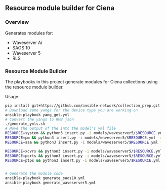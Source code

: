 ##  Resource module builder for Ciena

### Overview

Generates modules for:

* Waveserver Ai
* SAOS 10
* Waveserver 5
* RLS

### Resource Module Builder

The playbooks in this project generate modules for Ciena collections using the resource module builder.

Usage:

```bash
pip install git+https://github.com/ansible-network/collection_prep.git
# Download some yangs for the device type you are working on
ansible-playbook yang_get.yml
# Convert the yangs to RMB json
./generate_ymls.sh
# Move the output of the into the model's yml file
RESOURCE=system && python3 insert.py -i models/waveserver5/$RESOURCE.yml -r models/waveserver5/$RESOURCE/waveserver5_$RESOURCE.yml -k waveserver_$RESOURCE
RESOURCE=pm && python3 insert.py -i models/waveserver5/$RESOURCE.yml -r models/waveserver5/$RESOURCE/waveserver5_$RESOURCE.yml -k waveserver_$RESOURCE
RESOURCE=aaa && python3 insert.py -i models/waveserver5/$RESOURCE.yml -r models/waveserver5/$RESOURCE/waveserver5_$RESOURCE.yml -k waveserver_$RESOURCE

RESOURCE=xcvrs && python3 insert.py -i models/waveserver5/$RESOURCE.yml -r models/waveserver5/$RESOURCE/waveserver5_$RESOURCE.yml -k waveserver_$RESOURCE.suboptions.$RESOURCE
RESOURCE=ports && python3 insert.py -i models/waveserver5/$RESOURCE.yml -r models/waveserver5/$RESOURCE/waveserver5_$RESOURCE.yml -k waveserver_$RESOURCE.suboptions.$RESOURCE
RESOURCE=ptps && python3 insert.py -i models/waveserver5/$RESOURCE.yml -r models/waveserver5/$RESOURCE/waveserver5_$RESOURCE.yml -k waveserver_$RESOURCE.suboptions.$RESOURCE


# Generate the module code
ansible-playbook generate_saos10.yml
ansible-playbook generate_waveserver5.yml
```

